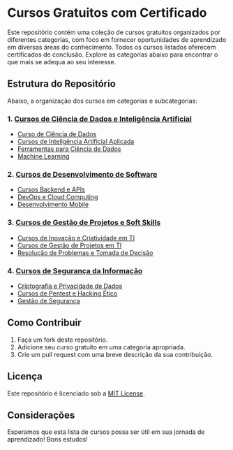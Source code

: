# Cursos Gratuitos com Certificado

Este repositório contém uma coleção de cursos gratuitos organizados por diferentes categorias, com foco em fornecer oportunidades de aprendizado em diversas áreas do conhecimento. Todos os cursos listados oferecem certificados de conclusão. Explore as categorias abaixo para encontrar o que mais se adequa ao seu interesse.

## Estrutura do Repositório

Abaixo, a organização dos cursos em categorias e subcategorias:

### 1. [Cursos de Ciência de Dados e Inteligência Artificial](./Cursos%20de%20Ciência%20de%20Dados%20e%20Inteligência%20Artificial)
   - [Curso de Ciência de Dados](./Cursos%20de%20Ciência%20de%20Dados%20e%20Inteligência%20Artificial/curso-ciencia-de-dados.md)
   - [Cursos de Inteligência Artificial Aplicada](./Cursos%20de%20Ciência%20de%20Dados%20e%20Inteligência%20Artificial/cursos_inteligencia_artificial_aplicada.md)
   - [Ferramentas para Ciência de Dados](./Cursos%20de%20Ciência%20de%20Dados%20e%20Inteligência%20Artificial/ferramentas.md)
   - [Machine Learning](./Cursos%20de%20Ciência%20de%20Dados%20e%20Inteligência%20Artificial/machine_learning.md)

### 2. [Cursos de Desenvolvimento de Software](./Cursos%20de%20Desenvolvimento%20de%20Software)
   - [Cursos Backend e APIs](./Cursos%20de%20Desenvolvimento%20de%20Software/cursos_backend_apis/cursos_gratuitos_backend_apis.md)
   - [DevOps e Cloud Computing](./Cursos%20de%20Desenvolvimento%20de%20Software/devops_e_cloud_computing/Cursos_de_Devops_e_cloud_computing.md)
   - [Desenvolvimento Mobile](./Cursos%20de%20Desenvolvimento%20de%20Software/desenvolvimento_mobile.md)

### 3. [Cursos de Gestão de Projetos e Soft Skills](./Cursos%20de%20Gestão%20de%20Projetos%20e%20Soft%20Skills)
   - [Cursos de Inovação e Criatividade em TI](./Cursos%20de%20Gestão%20de%20Projetos%20e%20Soft%20Skills/Cursos%20de%20Inovação%20e%20Criatividade%20em%20TI/cursos_inovacao_criatividade.md)
   - [Cursos de Gestão de Projetos em TI](./Cursos%20de%20Gestão%20de%20Projetos%20e%20Soft%20Skills/cursos_de_gestao_de_projetos_em_ti.md)
   - [Resolução de Problemas e Tomada de Decisão](./Cursos%20de%20Gestão%20de%20Projetos%20e%20Soft%20Skills/resolucao_problemas_tomada_de_decisao.md)

### 4. [Cursos de Segurança da Informação](./Cursos%20de%20Segurança%20da%20Informação)
   - [Criptografia e Privacidade de Dados](./Cursos%20de%20Segurança%20da%20Informação/criptografia_privacidade_dados/criptografia_privacidade_dados.md)
   - [Cursos de Pentest e Hacking Ético](./Cursos%20de%20Segurança%20da%20Informação/Cursos%20Pentest%20e%20Hacking%20Ético/cursos_Pentest_e_Hacking_Etico.md)
   - [Gestão de Segurança](./Cursos%20de%20Segurança%20da%20Informação/gestao_seguranca/gestao_seguranca.md)

## Como Contribuir

1. Faça um fork deste repositório.
2. Adicione seu curso gratuito em uma categoria apropriada.
3. Crie um pull request com uma breve descrição da sua contribuição.

## Licença

Este repositório é licenciado sob a [MIT License](./LICENSE).

## Considerações

Esperamos que esta lista de cursos possa ser útil em sua jornada de aprendizado! Bons estudos!
